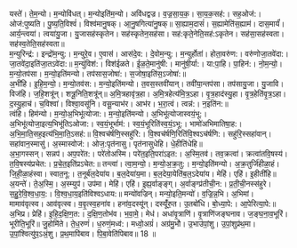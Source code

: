 

  
यस्ते॑। ते॒म॒न्यो। म॒न्योवि॑धत्। म॒न्योइति॑म॒न्यो। अवि॑धद्वज्र। व॒ज्र॒सा॒य॒क॒। सा॒य॒क॒सह॑:। सह॒ओज॑:। ओज॑:पुष्यति। पु॒ष्य॒ति॒विश्वं॑। विश्व॑मानु॒षक्। आ॒नु॒षगित्या॑नु॒षक्॥ सा॒ह्याम॒दासं॑। स॒ह्यामेति॑स॒ह्याम॑। दास॒मार्यं॑। आर्य॒न्त्वया॑। त्वया॑यु॒जा। यु॒जासह॑स्कृतेन। सह॑स्कृतेन॒सह॑सा। सह॑:कृते॒नेति॒सह॑:ऽकृतेन। सह॑सा॒सह॑स्वता। सह॑स्व॒तेति॒सह॑स्वता॥  
म॒न्युरिन्द्र॑:। इन्द्रो॑म॒न्यु:। म॒न्युरे॒व। ए॒वास॑। आस॑दे॒व:। दे॒वोम॒न्यु:। म॒न्युर्होता॑। होता॒वरु॑ण:। वरु॑णोजा॒तवे॑दा:। जा॒तवे॑दा॒इति॑जा॒तऽवे॑दा:॥ म॒न्युंविश॑:। विश॑ईळते। ई॒ळ॒ते॒मानु॑षी:। मानु॑षी॒र्या:। या:पा॒हि। पा॒हिन॑:। नो॒म॒न्यो॒। म॒न्यो॒तप॑सा। म॒न्यो॒इति॑मन्यो। तप॑सास॒जोषा॑:। स॒जोषा॒इति॑स॒ऽजोषा॑:॥  
अ॒भी॑हि। इ॒हि॒म॒न्यो॒। म॒न्यो॒तव॑स:। म॒न्यो॒इति॑मन्यो। त॒वस॒स्तवी॑यान्। तवी॑या॒न्तप॑सा। तप॑सायु॒जा। यु॒जावि। विज॑हि। ज॒हि॒शत्रू॑न्। शत्रू॒निति॒शत्रू॑न्॥ अ॒मि॒त्रहावृ॑त्र॒हा। अ॒मि॒त्रहेत्य॑मि॒त्र॒ऽहा। वृ॒त्र॒हाद॑स्यु॒हा। वृ॒त्र॒हेति॑वृ॒त्र॒ऽहा। द॒स्यु॒हाच॑। च॒विश्वा॑। विश्वा॒वसू॑नि। वसू॒न्याभ॑र। आभ॑र। भ॒रा॒त्वं। त्वन्न॑:। न॒इति॑न:॥  
त्वंहि। हिम॑न्यो। म॒न्यो॒अ॒भिभू॑त्योजा:। म॒न्यो॒इति॑मन्यो। अ॒भिभू॑त्योजास्वयं॒भू:। अ॒भिभू॑त्योजा॒इत्य॒भिभू॑तिऽओजा:। स्व॒यं॒भूर्भाम॑:। स्व॒यं॒भूरिति॑स्व॒यं॒ऽभू:। भामो॑अभिमातिषा॒ह:। अ॒भि॒मा॒ति॒सह॒इत्य॑भि॒मा॒ति॒ऽसह॑:॥ वि॒श्वच॑र्षणि॒स्सहु॑रि:। वि॒श्वच॑र्षणि॒रिति॑वि॒श्वऽच॑र्षणि:। सहु॑रि॒स्सहा॑वान्। सहा॑वान॒स्मासु॑। अ॒स्मास्वोज॑:। ओज॒:पृत॑नासु। पृत॑नासुधेहि। धे॒हीति॑धेहि॥  
अ॒भा॒गस्सन्। सन्नप॑। अप॒परे॑त:। परे॑तोअस्मि। परे॑त॒इति॒परा॑ऽइत:। अ॒स्मि॒तव॑। तव॒क्रत्वा॑। क्रत्वा॑तवि॒षस्य॑। त॒वि॒षस्य॑प्रचेत:। प्र॒चे॒त॒इति॑प्रऽचेत:॥ तन्त्वा॑। त्वा॒म॒न्यो॒। म॒न्यो॒अ॒क्र॒तु:। म॒न्यो॒इति॑मन्यो। अ॒क्र॒तुर्जि॑हीळा॒हं। जि॒ही॒ळा॒हंस्वा। स्वात॒नू:। त॒नूर्ब॑ल॒देया॑य। ब॒ल॒देया॑य॒मा। ब॒ल॒देया॒येति॑ब॒ल॒ऽदेया॑य। मेहि॑। एहि॑। इ॒हीती॑हि॥  
अ॒यन्ते॑। ते॒अ॒स्मि॒। अ॒स्म्युप॑। उप॑मा। मेहि॑। एहि॑। इ॒ह्य॒र्वाङ्ङ्ग्। अ॒र्वाङ्ग्प्र॑तीची॒न:। प्र॒ती॒ची॒नस्स॑हुरे। स॒हु॒रे॒वि॒श्व॒धा॒य॒:। वि॒श्व॒धा॒य॒इति॑विश्वऽधाय:॥ मन्यो॑वज्रिन्। मन्यो॒इति॒मन्यो॑। व॒ज्रि॒न्न॒भि। अ॒भिमां। मामाव॑वृत्स्व। आव॑वृत्स्व। व॒वृ॒त्स्व॒हना॑व। हना॑व॒दस्यू॑न्। दस्यूँ॑रु॒त। उ॒तबो॑धि। बो॒ध्या॒पे:। आ॒पेरित्या॒पे:॥  
अ॒भिप्र। प्रेहि॑। इ॒हि॒द॒क्षि॒ण॒त:। द॒क्षि॒ण॒तोभ॑व। भ॒वा॒मे॒। मेध॑। अधा॑वृ॒त्राणि॑। वृ॒त्राणि॑जङ्घनाव। ज॒ङ्घ॒ना॒व॒भूरि॑। भूरीति॒भूरि॑॥ जु॒होमि॑ते। ते॒ध॒रुणं॑। ध॒रुणं॒मध्व॑:। मध्वो॒अग्रं॑। अग्र॑मु॒भौ। उ॒भाउ॑पां॒शु। उ॒पां॒शुप्र॑थ॒मा। उ॒पां॒श्वित्यु॑प॒ऽअं॒शु। प्र॒थ॒मापि॑बाव। पि॒बा॒वेति॑पिबाव॥ 18 ॥  
